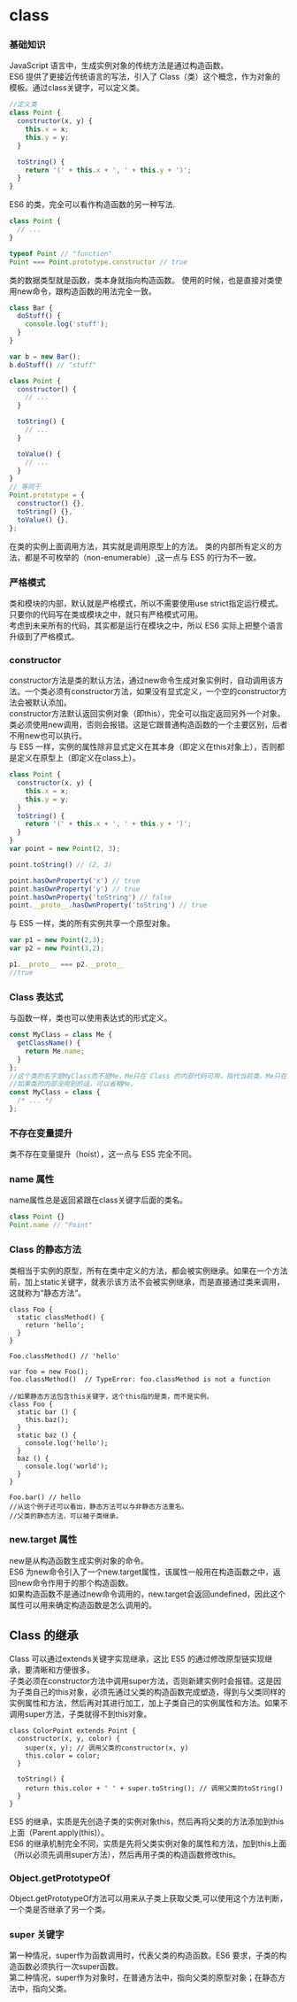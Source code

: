 # class
### 基础知识
JavaScript 语言中，生成实例对象的传统方法是通过构造函数。<br>
ES6 提供了更接近传统语言的写法，引入了 Class（类）这个概念，作为对象的模板。通过class关键字，可以定义类。
``` javascript
//定义类
class Point {
  constructor(x, y) {
    this.x = x;
    this.y = y;
  }

  toString() {
    return '(' + this.x + ', ' + this.y + ')';
  }
}
```
ES6 的类，完全可以看作构造函数的另一种写法.
```javascript
class Point {
  // ...
}

typeof Point // "function"
Point === Point.prototype.constructor // true
```
类的数据类型就是函数，类本身就指向构造函数。
使用的时候，也是直接对类使用new命令，跟构造函数的用法完全一致。
```javascript
class Bar {
  doStuff() {
    console.log('stuff');
  }
}

var b = new Bar();
b.doStuff() // "stuff"
```
```javascript
class Point {
  constructor() {
    // ...
  }

  toString() {
    // ...
  }

  toValue() {
    // ...
  }
}
// 等同于
Point.prototype = {
  constructor() {},
  toString() {},
  toValue() {},
};
```
在类的实例上面调用方法，其实就是调用原型上的方法。
类的内部所有定义的方法，都是不可枚举的（non-enumerable）,这一点与 ES5 的行为不一致。
### 严格模式
类和模块的内部，默认就是严格模式，所以不需要使用use strict指定运行模式。只要你的代码写在类或模块之中，就只有严格模式可用。<br>
考虑到未来所有的代码，其实都是运行在模块之中，所以 ES6 实际上把整个语言升级到了严格模式。
### constructor 
constructor方法是类的默认方法，通过new命令生成对象实例时，自动调用该方法。一个类必须有constructor方法，如果没有显式定义，一个空的constructor方法会被默认添加。<br>
constructor方法默认返回实例对象（即this），完全可以指定返回另外一个对象。<br>
类必须使用new调用，否则会报错。这是它跟普通构造函数的一个主要区别，后者不用new也可以执行。<br>
与 ES5 一样，实例的属性除非显式定义在其本身（即定义在this对象上），否则都是定义在原型上（即定义在class上）。
```javascript
class Point {
  constructor(x, y) {
    this.x = x;
    this.y = y;
  }
  toString() {
    return '(' + this.x + ', ' + this.y + ')';
  }
}
var point = new Point(2, 3);

point.toString() // (2, 3)

point.hasOwnProperty('x') // true
point.hasOwnProperty('y') // true
point.hasOwnProperty('toString') // false
point.__proto__.hasOwnProperty('toString') // true
```
与 ES5 一样，类的所有实例共享一个原型对象。
```javascript
var p1 = new Point(2,3);
var p2 = new Point(3,2);

p1.__proto__ === p2.__proto__
//true
```
### Class 表达式
与函数一样，类也可以使用表达式的形式定义。
```javascript
const MyClass = class Me {
  getClassName() {
    return Me.name;
  }
};
//这个类的名字是MyClass而不是Me，Me只在 Class 的内部代码可用，指代当前类。Me只在 Class 内部有定义。
//如果类的内部没用到的话，可以省略Me。
const MyClass = class { 
  /* ... */ 
};
```
### 不存在变量提升
类不存在变量提升（hoist），这一点与 ES5 完全不同。
### name 属性
name属性总是返回紧跟在class关键字后面的类名。
```javascript
class Point {}
Point.name // "Point"
```
### Class 的静态方法
类相当于实例的原型，所有在类中定义的方法，都会被实例继承。如果在一个方法前，加上static关键字，就表示该方法不会被实例继承，而是直接通过类来调用，这就称为“静态方法”。<br>
```
class Foo {
  static classMethod() {
    return 'hello';
  }
}

Foo.classMethod() // 'hello'

var foo = new Foo();
foo.classMethod()  // TypeError: foo.classMethod is not a function

//如果静态方法包含this关键字，这个this指的是类，而不是实例。
class Foo {
  static bar () {
    this.baz();
  }
  static baz () {
    console.log('hello');
  }
  baz () {
    console.log('world');
  }
}

Foo.bar() // hello
//从这个例子还可以看出，静态方法可以与非静态方法重名。
//父类的静态方法，可以被子类继承。
```
### new.target 属性
new是从构造函数生成实例对象的命令。<br>
ES6 为new命令引入了一个new.target属性，该属性一般用在构造函数之中，返回new命令作用于的那个构造函数。<br>
如果构造函数不是通过new命令调用的，new.target会返回undefined，因此这个属性可以用来确定构造函数是怎么调用的。
## Class 的继承
Class 可以通过extends关键字实现继承，这比 ES5 的通过修改原型链实现继承，要清晰和方便很多。<br>
子类必须在constructor方法中调用super方法，否则新建实例时会报错。这是因为子类自己的this对象，必须先通过父类的构造函数完成塑造，得到与父类同样的实例属性和方法，然后再对其进行加工，加上子类自己的实例属性和方法。如果不调用super方法，子类就得不到this对象。
```
class ColorPoint extends Point {
  constructor(x, y, color) {
    super(x, y); // 调用父类的constructor(x, y)
    this.color = color;
  }

  toString() {
    return this.color + ' ' + super.toString(); // 调用父类的toString()
  }
}
```
ES5 的继承，实质是先创造子类的实例对象this，然后再将父类的方法添加到this上面（Parent.apply(this)）。<br>
ES6 的继承机制完全不同，实质是先将父类实例对象的属性和方法，加到this上面（所以必须先调用super方法），然后再用子类的构造函数修改this。
### Object.getPrototypeOf
Object.getPrototypeOf方法可以用来从子类上获取父类,可以使用这个方法判断，一个类是否继承了另一个类。
### super 关键字
第一种情况，super作为函数调用时，代表父类的构造函数。ES6 要求，子类的构造函数必须执行一次super函数。<br>
第二种情况，super作为对象时，在普通方法中，指向父类的原型对象；在静态方法中，指向父类。
